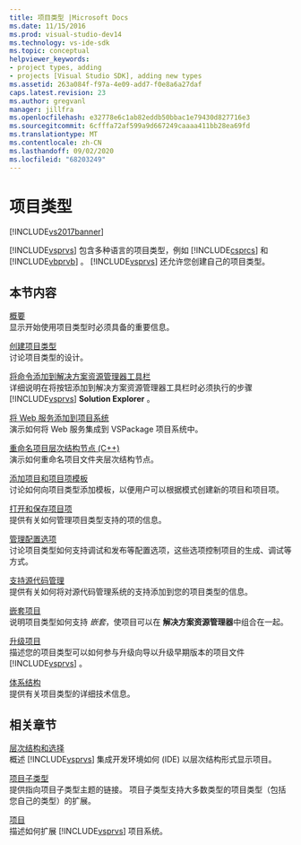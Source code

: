 ```yaml
---
title: 项目类型 |Microsoft Docs
ms.date: 11/15/2016
ms.prod: visual-studio-dev14
ms.technology: vs-ide-sdk
ms.topic: conceptual
helpviewer_keywords:
- project types, adding
- projects [Visual Studio SDK], adding new types
ms.assetid: 263a084f-f97a-4e09-add7-f0e8a6a27daf
caps.latest.revision: 23
ms.author: gregvanl
manager: jillfra
ms.openlocfilehash: e32778e6c1ab82eddb50bbac1e79430d827716e3
ms.sourcegitcommit: 6cfffa72af599a9d667249caaaa411bb28ea69fd
ms.translationtype: MT
ms.contentlocale: zh-CN
ms.lasthandoff: 09/02/2020
ms.locfileid: "68203249"
---
```

# <a name="project-types"></a>项目类型
[!INCLUDE[vs2017banner](../../includes/vs2017banner.md)]

[!INCLUDE[vsprvs](../../includes/vsprvs-md.md)] 包含多种语言的项目类型，例如 [!INCLUDE[csprcs](../../includes/csprcs-md.md)] 和 [!INCLUDE[vbprvb](../../includes/vbprvb-md.md)] 。 [!INCLUDE[vsprvs](../../includes/vsprvs-md.md)] 还允许您创建自己的项目类型。  
  
## <a name="in-this-section"></a>本节内容  
 [概要](../../extensibility/internals/project-type-essentials.md)  
 显示开始使用项目类型时必须具备的重要信息。  
  
 [创建项目类型](../../extensibility/internals/creating-project-types.md)  
 讨论项目类型的设计。  
  
 [将命令添加到解决方案资源管理器工具栏](../../extensibility/adding-a-command-to-the-solution-explorer-toolbar.md)  
 详细说明在将按钮添加到解决方案资源管理器工具栏时必须执行的步骤 [!INCLUDE[vsprvs](../../includes/vsprvs-md.md)] **Solution Explorer** 。  
  
 [将 Web 服务添加到项目系统](../../misc/adding-web-services-to-project-systems.md)  
 演示如何将 Web 服务集成到 VSPackage 项目系统中。  
  
 [重命名项目层次结构节点 (C++)](../../misc/renaming-project-hierarchy-nodes-cpp.md)  
 演示如何重命名项目文件夹层次结构节点。  
  
 [添加项目和项目项模板](../../extensibility/internals/adding-project-and-project-item-templates.md)  
 讨论如何向项目类型添加模板，以便用户可以根据模式创建新的项目和项目项。  
  
 [打开和保存项目项](../../extensibility/internals/opening-and-saving-project-items.md)  
 提供有关如何管理项目类型支持的项的信息。  
  
 [管理配置选项](../../extensibility/internals/managing-configuration-options.md)  
 讨论项目类型如何支持调试和发布等配置选项，这些选项控制项目的生成、调试等方式。  
  
 [支持源代码管理](../../extensibility/internals/supporting-source-control.md)  
 提供有关如何将对源代码管理系统的支持添加到您的项目类型的信息。  
  
 [嵌套项目](../../extensibility/internals/nesting-projects.md)  
 说明项目类型如何支持 *嵌套*，使项目可以在 **解决方案资源管理器**中组合在一起。  
  
 [升级项目](../../extensibility/internals/upgrading-projects.md)  
 描述您的项目类型可以如何参与升级向导以升级早期版本的项目文件 [!INCLUDE[vsprvs](../../includes/vsprvs-md.md)] 。  
  
 [体系结构](../../extensibility/internals/project-types-architecture.md)  
 提供有关项目类型的详细技术信息。  
  
## <a name="related-sections"></a>相关章节  
 [层次结构和选择](../../extensibility/internals/hierarchies-and-selection.md)  
 概述 [!INCLUDE[vsprvs](../../includes/vsprvs-md.md)] 集成开发环境如何 (IDE) 以层次结构形式显示项目。  
  
 [项目子类型](../../extensibility/internals/project-subtypes.md)  
 提供指向项目子类型主题的链接。 项目子类型支持大多数类型的项目类型（包括您自己的类型）的扩展。  
  
 [项目](../../extensibility/internals/projects.md)  
 描述如何扩展 [!INCLUDE[vsprvs](../../includes/vsprvs-md.md)] 项目系统。
